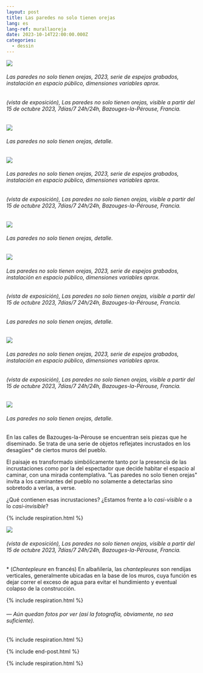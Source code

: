 ```yaml
---
layout: post
title: Las paredes no solo tienen orejas
lang: es
lang-ref: murallaoreja
date: 2023-10-14T22:00:00.000Z
categories:
  - dessin
---
```


![](/imgs/PXL_20231015_093453655_UP.jpg)

###### *Las paredes no solo tienen orejas*, 2023, serie de espejos grabados, instalación en espacio público, dimensiones variables aprox.

###### (vista de exposición), *Las paredes no solo tienen orejas*, visible a partir del 15 de octubre 2023, 7días/7 24h/24h, Bazouges-la-Pérouse, Francia.

![](/imgs/PXL_20231015_093453655_DET_UP.jpg)

###### *Las paredes no solo tienen orejas*, detalle.

![](/imgs/PXL_20231015_093400895_UP.jpg)

###### *Las paredes no solo tienen orejas*, 2023, serie de espejos grabados, instalación en espacio público, dimensiones variables aprox.

###### (vista de exposición), *Las paredes no solo tienen orejas*, visible a partir del 15 de octubre 2023, 7días/7 24h/24h, Bazouges-la-Pérouse, Francia.

![](/imgs/PXL_20231015_093400895_DET_UP.jpg)

###### *Las paredes no solo tienen orejas*, detalle.

![](/imgs/PXL_20231015_093132085_UP.jpg)

###### *Las paredes no solo tienen orejas*, 2023, serie de espejos grabados, instalación en espacio público, dimensiones variables aprox.

###### (vista de exposición), *Las paredes no solo tienen orejas*, visible a partir del 15 de octubre 2023, 7días/7 24h/24h, Bazouges-la-Pérouse, Francia.

###### *Las paredes no solo tienen orejas*, detalle.

![](/imgs/PXL_20231015_092859092_UP.jpg)

###### *Las paredes no solo tienen orejas*, 2023, serie de espejos grabados, instalación en espacio público, dimensiones variables aprox.

###### (vista de exposición), *Las paredes no solo tienen orejas*, visible a partir del 15 de octubre 2023, 7días/7 24h/24h, Bazouges-la-Pérouse, Francia.

![](/imgs/PXL_20231015_092859092_DET_UP.jpg)

###### *Las paredes no solo tienen orejas*, detalle.

En las calles de Bazouges-la-Pérouse se encuentran seis piezas que he diseminado. Se trata de una serie de objetos reflejates incrustados en los desagües\* de ciertos muros del pueblo.

El paisaje es transformado simbólicamente tanto por la presencia de las incrustaciones como por la del espectador que decide habitar el espacio al caminar, con una mirada contemplativa. "Las paredes no solo tienen orejas" invita a los caminantes del pueblo no solamente a detectarlas sino sobretodo a verlas, a verse.

¿Qué contienen esas incrustaciones?
¿Estamos frente a lo *casi-visible* o a lo *casi-invisible*?

{% include respiration.html %}

![](/imgs/PXL_20231015_113911288.NIGHT_UP.jpg)

###### (vista de exposición), *Las paredes no solo tienen orejas*, visible a partir del 15 de octubre 2023, 7días/7 24h/24h, Bazouges-la-Pérouse, Francia.

\* (*Chantepleure* en francés) En albañilería, las *chantepleures* son rendijas verticales, generalmente ubicadas en la base de los muros, cuya función es dejar correr el exceso de agua para evitar el hundimiento y eventual colapso de la construcción.

{% include respiration.html %}

###### — *Aún quedan fotos por ver (así la fotografía, obviamente, no sea suficiente).*

{% include respiration.html %}

{% include end-post.html %}

{% include respiration.html %}
